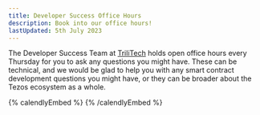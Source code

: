 ```yaml
---
title: Developer Success Office Hours
description: Book into our office hours!
lastUpdated: 5th July 2023
---
```



The Developer Success Team at [TriliTech](https://trili.tech/) holds open office hours every Thursday for you to ask any questions you might have. These can be technical, and we would be glad to help you with any smart contract development questions you might have, or they can be broader about the Tezos ecosystem as a whole. 

{% calendlyEmbed %}
{% /calendlyEmbed %}
